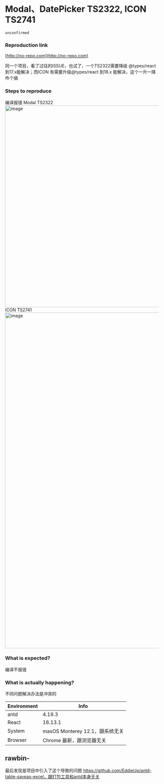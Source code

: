# Modal、DatePicker TS2322, ICON TS2741

`unconfirmed`

### Reproduction link

[http://no-repo.com](http://no-repo.com)

同一个项目，看了过往的ISSUE，也试了，一个TS2322需要降级 @types/react到17.x能解决；而ICON 有需要升级@types/react 到18.x 能解决，这个一升一降咋个搞

### Steps to reproduce

编译报错
Modal TS2322
<img width="660" alt="image" src="https://github.com/ant-design/ant-design/assets/8169783/6400dcbc-18f3-4eb7-9d75-5ec5881a7e58">
ICON TS2741
<img width="1098" alt="image" src="https://github.com/ant-design/ant-design/assets/8169783/eda0bd68-4ea5-486a-aeb1-04070df8e8db">

### What is expected?

编译不报错

### What is actually happening?

不同问题解决办法是冲突的

| Environment | Info                            |
| ----------- | ------------------------------- |
| antd        | 4.19.3                          |
| React       | 16.13.1                         |
| System      | masOS Monterey 12.1，跟系统无关 |
| Browser     | Chrome 最新，跟浏览器无关       |

<!-- generated by ant-design-issue-helper. DO NOT REMOVE -->

## rawbin-

最后发现是项目中引入了这个导致的问题 https://github.com/EddieUp/antd-table-saveas-excel，跟打包工具和antd本身无关
